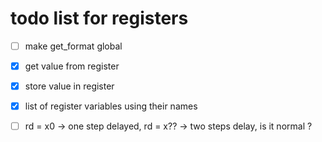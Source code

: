 # todo list for registers

- [ ] make get_format global
- [x] get value from register
- [x] store value in register
- [x] list of register variables using their names

- [ ] rd = x0 -> one step delayed, rd = x?? -> two steps delay, is it normal ?